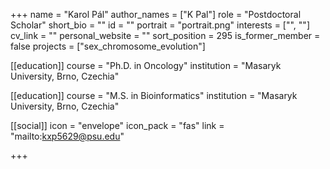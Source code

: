 +++
name = "Karol Pál"
author_names = ["K Pal"]
role = "Postdoctoral Scholar"
short_bio = ""
id = ""
portrait = "portrait.png"
interests = ["", ""]
cv_link = ""
personal_website = ""
sort_position = 295
is_former_member = false
projects = ["sex_chromosome_evolution"]

[[education]]
  course = "Ph.D. in Oncology"
  institution = "Masaryk University, Brno, Czechia"

[[education]]
  course = "M.S. in Bioinformatics"
  institution = "Masaryk University, Brno, Czechia"

[[social]]
    icon = "envelope"
    icon_pack = "fas"
    link = "mailto:kxp5629@psu.edu"


+++
